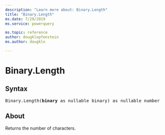 ```yaml
---
description: "Learn more about: Binary.Length"
title: "Binary.Length"
ms.date: 7/29/2019
ms.service: powerquery

ms.topic: reference
author: dougklopfenstein
ms.author: dougklo

---
```

# Binary.Length

## Syntax

<pre>
Binary.Length(<b>binary</b> as nullable binary) as nullable number
</pre>  
  
## About  
Returns the number of characters.  
